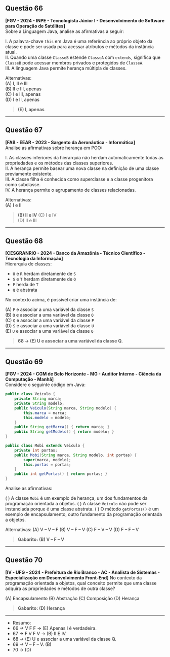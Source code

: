 ## Questão 66  
**[FGV - 2024 - INPE - Tecnologista Júnior I - Desenvolvimento de Software para Operação de Satélites]**  
Sobre a Linguagem Java, analise as afirmativas a seguir:

I. A palavra-chave `this` em Java é uma referência ao próprio objeto da classe e pode ser usada para acessar atributos e métodos da instância atual.  
II. Quando uma classe `ClasseB` estende `ClasseA` com `extends`, significa que `ClasseB` pode acessar membros privados e protegidos de `ClasseA`.  
III. A linguagem Java permite herança múltipla de classes.

Alternativas:  
(A) I, II e III  
(B) II e III, apenas  
(C) I e III, apenas  
(D) I e II, apenas  
> **(E) I, apenas**


---

## Questão 67  
**[FAB - EEAR - 2023 - Sargento da Aeronáutica - Informática]**  
Analise as afirmativas sobre herança em POO:

I. As classes inferiores da hierarquia não herdam automaticamente todas as propriedades e os métodos das classes superiores.  
II. A herança permite basear uma nova classe na definição de uma classe previamente existente.  
III. A classe filha é conhecida como superclasse e a classe progenitora como subclasse.  
IV. A herança permite o agrupamento de classes relacionadas.

Alternativas:  
(A) I e II  
>**(B) II e IV** 
(C) I e IV  
(D) II e III  


---

## Questão 68  
**[CESGRANRIO - 2024 - Banco da Amazônia - Técnico Científico - Tecnologia da Informação]**  
Hierarquia de classes:  
- `U` e `R` herdam diretamente de `S`  
- `S` e `T` herdam diretamente de `Q`  
- `P` herda de `T`  
- `Q` é abstrata

No contexto acima, é possível criar uma instância de:

(A) `P` e associar a uma variável da classe `S`  
(B) `Q` e associar a uma variável da classe `Q`  
(C) `Q` e associar a uma variável da classe `P`  
(D) `S` e associar a uma variável da classe `U`  
(E) `U` e associar a uma variável da classe `Q`


> **68 -> (E) U e associar a uma variável da classe Q.**


---

## Questão 69  
**[FGV - 2024 - CGM de Belo Horizonte - MG - Auditor Interno - Ciência da Computação - Manhã]**  
Considere o seguinte código em Java:

```java
public class Veiculo {
    private String marca;
    private String modelo;
    public Veiculo(String marca, String modelo) {
        this.marca = marca;
        this.modelo = modelo;
    }
    public String getMarca() { return marca; }
    public String getModelo() { return modelo; }
}

public class Mobi extends Veiculo {
    private int portas;
    public Mobi(String marca, String modelo, int portas) {
        super(marca, modelo);
        this.portas = portas;
    }
    public int getPortas() { return portas; }
}
```

Analise as afirmativas:

( ) A classe `Mobi` é um exemplo de herança, um dos fundamentos da programação orientada a objetos.
( ) A classe `Veiculo` não pode ser instanciada porque é uma classe abstrata.
( ) O método `getPortas()` é um exemplo de encapsulamento, outro fundamento da programação orientada a objetos.

Alternativas:
(A) V – V – F
(B) V – F – V
(C) F – V – V
(D) F – F – V

>**Gabarito: (B) V – F – V**

---

## Questão 70

**\[IV - UFG - 2024 - Prefeitura de Rio Branco - AC - Analista de Sistemas - Especialização em Desenvolvimento Front-End]**
No contexto da programação orientada a objetos, qual conceito permite que uma classe adquira as propriedades e métodos de outra classe?

(A) Encapsulamento
(B) Abstração
(C) Composição
(D) Herança


> **Gabarito: (D) Herança**
---

- Resumo:
- 66 -> V F F -> (E) Apenas I é verdadeira. 
- 67 -> F V F V -> (B) II E IV.
- 68 -> (E) U e associar a uma variável da classe Q.
- 69 ->  V – F – V. (B)
- 70 -> (D)
